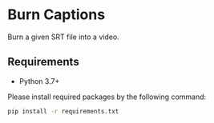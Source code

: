 Burn Captions
=============

Burn a given SRT file into a video.

## Requirements

- Python 3.7+

Please install required packages by the following command:

```bash
pip install -r requirements.txt
```